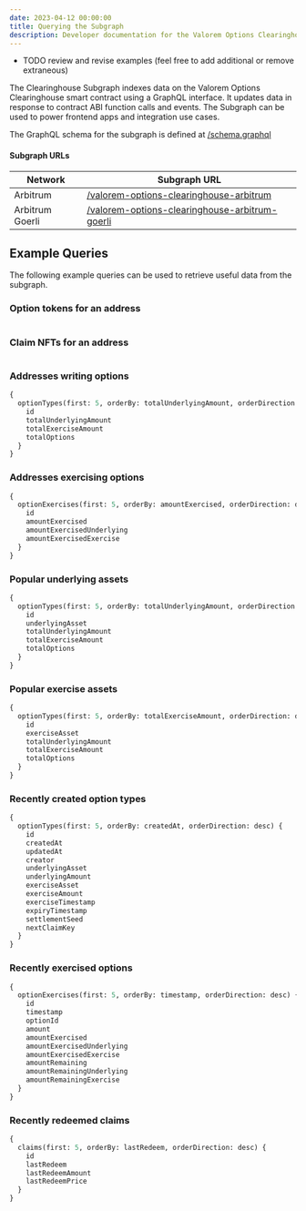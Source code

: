 ```yaml
---
date: 2023-04-12 00:00:00
title: Querying the Subgraph
description: Developer documentation for the Valorem Options Clearinghouse subgraph.
---
```


- TODO review and revise examples (feel free to add additional or remove extraneous)

The Clearinghouse Subgraph indexes data on the Valorem Options Clearinghouse smart contract using a GraphQL interface. It updates data in response to contract ABI function calls and events. The Subgraph can be used to power frontend apps and integration use cases.

The GraphQL schema for the subgraph is defined at [/schema.graphql](https://github.com/valorem-labs-inc/valorem-subgraph/blob/master/schema.graphql)

#### Subgraph URLs

| Network            | Subgraph URL |
| ------------------ | ------------ |
| Arbitrum           | [/valorem-options-clearinghouse-arbitrum](https://thegraph.com/legacy-explorer/subgraph/valorem-labs/valorem-options-clearinghouse-arbitrum)        |
| Arbitrum Goerli    | [/valorem-options-clearinghouse-arbitrum-goerli](https://thegraph.com/legacy-explorer/subgraph/balancer-labs/valorem-options-clearinghouse-arbitrum-goerli) |

## Example Queries

The following example queries can be used to retrieve useful data from the subgraph.

### Option tokens for an address
```graphql

```

### Claim NFTs for an address
```graphql

```

### Addresses writing options

```graphql
{
  optionTypes(first: 5, orderBy: totalUnderlyingAmount, orderDirection: desc) {
    id
    totalUnderlyingAmount
    totalExerciseAmount
    totalOptions
  }
}
```

### Addresses exercising options

```graphql
{
  optionExercises(first: 5, orderBy: amountExercised, orderDirection: desc) {
    id
    amountExercised
    amountExercisedUnderlying
    amountExercisedExercise
  }
}
```

### Popular underlying assets

```graphql
{
  optionTypes(first: 5, orderBy: totalUnderlyingAmount, orderDirection: desc) {
    id
    underlyingAsset
    totalUnderlyingAmount
    totalExerciseAmount
    totalOptions
  }
}
```

### Popular exercise assets

```graphql
{
  optionTypes(first: 5, orderBy: totalExerciseAmount, orderDirection: desc) {
    id
    exerciseAsset
    totalUnderlyingAmount
    totalExerciseAmount
    totalOptions
  }
}
```

### Recently created option types

```graphql
{
  optionTypes(first: 5, orderBy: createdAt, orderDirection: desc) {
    id
    createdAt
    updatedAt
    creator
    underlyingAsset
    underlyingAmount
    exerciseAsset
    exerciseAmount
    exerciseTimestamp
    expiryTimestamp
    settlementSeed
    nextClaimKey
  }
}
```

### Recently exercised options

```graphql
{
  optionExercises(first: 5, orderBy: timestamp, orderDirection: desc) {
    id
    timestamp
    optionId
    amount
    amountExercised
    amountExercisedUnderlying
    amountExercisedExercise
    amountRemaining
    amountRemainingUnderlying
    amountRemainingExercise
  }
}
```

### Recently redeemed claims

```graphql
{
  claims(first: 5, orderBy: lastRedeem, orderDirection: desc) {
    id
    lastRedeem
    lastRedeemAmount
    lastRedeemPrice
  }
}
```
